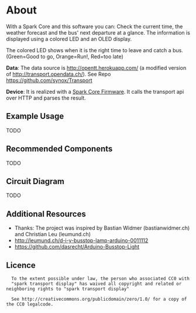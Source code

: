 About
===
With a Spark Core and this software you can: Check the current time, the weather forecast and the bus' next departure at a glance. The information is displayed using a colored LED and an OLED display. 

The colored LED  shows when it is the right time to leave and catch a bus. (Green=Good to go, Orange=Run!, Red=too late)


**Data**: The data source is http://opentt.herokuapp.com/ (a modified version of http://transport.opendata.ch/). See Repo https://github.com/synox/Transport

**Device**: It is realized with a [Spark Core Firmware](http://spark.io). It calls the transport api over HTTP and parses the result. 


## Example Usage
TODO
## Recommended Components
TODO
## Circuit Diagram
TODO

Additional Resources
----------------
* Thanks: The project was inspired by Bastian Widmer (bastianwidmer.ch) and Christian Leu (leumund.ch)
* http://leumund.ch/d-i-y-busstop-lamp-arduino-0011112
* https://github.com/dasrecht/Arduino-Busstop-Light


Licence
----------------
      To the extent possible under law, the person who associated CC0 with
      "spark transport display" has waived all copyright and related or neighboring rights to "spark transport display"
      
      See http://creativecommons.org/publicdomain/zero/1.0/ for a copy of the CC0 legalcode.  